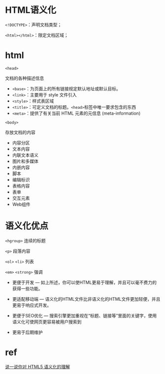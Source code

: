 # HTML语义化

`<!DOCTYPE>`：声明文档类型；

`<html></html>`：限定文档区域；

# html

`<head>`

文档的各种描述信息

- `<base>`：为页面上的所有链接规定默认地址或默认目标。
- `<link>`：主要用于 style 文件引入
- `<style>`：样式表区域
- `<title>`：可定义文档的标题。`<head>`标签中唯一要求包含的东西
- `<meta>`：提供了有关当前 HTML 元素的元信息 (meta-information)

`<body>`

存放文档的内容

- 内容分区
- 文本内容
- 内联文本语义
- 图片和多媒体
- 内嵌内容
- 脚本
- 编辑标识
- 表格内容
- 表单
- 交互元素
- Web组件

# 语义化优点
`<hgroup>` 连续的标题

`<p>`   段落内容

`<ol>` `<li>`   列表

`<em>` `<strong>` 强调

- 更便于开发 — 如上所述，你可以使HTML更易于理解，并且可以毫不费力的获得一些功能。

- 更适配移动端 — 语义化的HTML文件比非语义化的HTML文件更加轻便，并且更易于响应式开发。

- 更便于SEO优化 — 搜索引擎更加重视在“标题、链接等”里面的关键字，使用语义化可使网页更容易被用户搜索到

- 更易于后期维护

# ref

[说一说你对 HTML5 语义化的理解](https://github.com/YvetteLau/Step-By-Step/issues/8#issuecomment-494625754)
